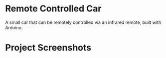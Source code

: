 # Remote Controlled Car
A small car that can be remotely controlled via an infrared remote, built with Arduino.

# Project Screenshots
